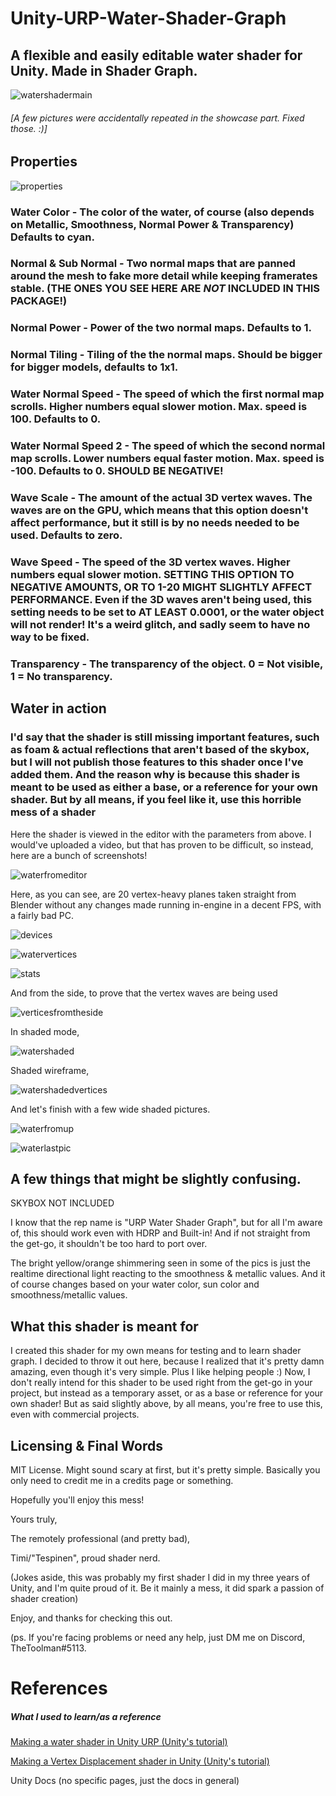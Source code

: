 # Unity-URP-Water-Shader-Graph

## A flexible and easily editable water shader for Unity. Made in Shader Graph.

![watershadermain](https://user-images.githubusercontent.com/93699568/191806620-c5d76c41-c1be-458f-a1f9-1c73622c9d18.PNG)

###### [A few pictures were accidentally repeated in the showcase part. Fixed those. :)]

## Properties

![properties](https://user-images.githubusercontent.com/93699568/191807124-5f08e7d5-82a8-41a2-a358-193cf220070e.PNG)

### Water Color - The color of the water, of course (also depends on Metallic, Smoothness, Normal Power & Transparency) Defaults to cyan.

### Normal & Sub Normal - Two normal maps that are panned around the mesh to fake more detail while keeping framerates stable. (THE ONES YOU SEE HERE ARE *NOT* INCLUDED IN THIS PACKAGE!)

### Normal Power - Power of the two normal maps. Defaults to 1.

### Normal Tiling - Tiling of the the normal maps. Should be bigger for bigger models, defaults to 1x1.

### Water Normal Speed - The speed of which the first normal map scrolls. Higher numbers equal slower motion. Max. speed is 100. Defaults to 0.

### Water Normal Speed 2 - The speed of which the second normal map scrolls. Lower numbers equal faster motion. Max. speed is -100. Defaults to 0. SHOULD BE NEGATIVE!

### Wave Scale - The amount of the actual 3D vertex waves. The waves are on the GPU, which means that this option doesn't affect performance, but it still is by no needs needed to be used. Defaults to zero.

### Wave Speed - The speed of the 3D vertex waves. Higher numbers equal slower motion. SETTING THIS OPTION TO NEGATIVE AMOUNTS, OR TO 1-20 MIGHT SLIGHTLY AFFECT PERFORMANCE. Even if the 3D waves aren't being used, this setting needs to be set to AT LEAST 0.0001, or the water object will not render! It's a weird glitch, and sadly seem to have no way to be fixed.

### Transparency - The transparency of the object. 0 = Not visible, 1 = No transparency.

## Water in action

### I'd say that the shader is still missing important features, such as foam & actual reflections that aren't based of the skybox, but I will not publish those features to this shader once I've added them. And the reason why is because this shader is meant to be used as either a base, or a reference for your own shader. But by all means, if you feel like it, use this horrible mess of a shader

Here the shader is viewed in the editor with the parameters from above. I would've uploaded a video, but that has proven to be difficult, so instead, here are a bunch of screenshots!

![waterfromeditor](https://user-images.githubusercontent.com/93699568/191811712-b3a4eec5-1b76-4d2c-8b0c-b59e57f8a11f.PNG)

Here, as you can see, are 20 vertex-heavy planes taken straight from Blender without any changes made running in-engine in a decent FPS, with a fairly bad PC.

![devices](https://user-images.githubusercontent.com/93699568/191812544-904e279d-3dce-4b62-a57e-0724a6b6ef89.PNG)

![watervertices](https://user-images.githubusercontent.com/93699568/191812272-4a456717-15ab-4134-93e6-6289642b2d31.PNG)

![stats](https://user-images.githubusercontent.com/93699568/191812722-42070072-052e-46e9-bb90-204dac5a2640.PNG)

And from the side, to prove that the vertex waves are being used

![verticesfromtheside](https://user-images.githubusercontent.com/93699568/192340737-bfb17848-0a03-4709-a222-2264c12bc14e.PNG)

In shaded mode,

![watershaded](https://user-images.githubusercontent.com/93699568/192340801-076c0199-333a-4532-8e3c-7596319be3b2.PNG)

Shaded wireframe,

![watershadedvertices](https://user-images.githubusercontent.com/93699568/191813330-7d2cd3da-9440-44ca-ba08-83f07996a0a9.PNG)

And let's finish with a few wide shaded pictures.

![waterfromup](https://user-images.githubusercontent.com/93699568/191813665-728663e2-f1d5-4cc6-98cc-cffb19a30f37.PNG)

![waterlastpic](https://user-images.githubusercontent.com/93699568/191813842-fe23b6c9-a340-47ec-b75d-38e5b48891c0.PNG)

## A few things that might be slightly confusing.

SKYBOX NOT INCLUDED

I know that the rep name is "URP Water Shader Graph", but for all I'm aware of, this should work even with HDRP and Built-in! And if not straight from the get-go, it shouldn't be too hard to port over. 

The bright yellow/orange shimmering seen in some of the pics is just the realtime directional light reacting to the smoothness & metallic values. And it of course changes based on your water color, sun color and smoothness/metallic values.

## What this shader is meant for

I created this shader for my own means for testing and to learn shader graph. I decided to throw it out here, because I realized that it's pretty damn amazing, even though it's very simple. Plus I like helping people :) Now, I don't really intend for this shader to be used right from the get-go in your project, but instead as a temporary asset, or as a base or reference for your own shader! But as said slightly above, by all means, you're free to use this, even with commercial projects.

## Licensing & Final Words

MIT License. Might sound scary at first, but it's pretty simple. Basically you only need to credit me in a credits page or something. 

Hopefully you'll enjoy this mess! 

Yours truly,

The remotely professional (and pretty bad),

Timi/"Tespinen", proud shader nerd.

(Jokes aside, this was probably my first shader I did in my three years of Unity, and I'm quite proud of it. Be it mainly a mess, it did spark a passion of shader creation)

Enjoy, and thanks for checking this out.

(ps. If you're facing problems or need any help, just DM me on Discord, TheToolman#5113. 

# References

##### What I used to learn/as a reference

[Making a water shader in Unity URP (Unity's tutorial) ](https://youtu.be/gRq-IdShxpU)

[Making a Vertex Displacement shader in Unity (Unity's tutorial)](https://youtu.be/vh85pzT959M)

Unity Docs (no specific pages, just the docs in general)
